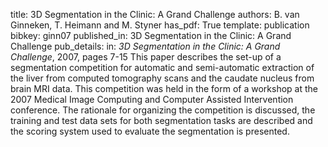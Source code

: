 title: 3D Segmentation in the Clinic: A Grand Challenge
authors: B. van Ginneken, T. Heimann and M. Styner
has_pdf: True
template: publication
bibkey: ginn07
published_in: 3D Segmentation in the Clinic: A Grand Challenge
pub_details: in: <i>3D Segmentation in the Clinic: A Grand Challenge</i>, 2007, pages 7-15
This paper describes the set-up of a segmentation competition for automatic and semi-automatic extraction of the liver from computed tomography scans and the caudate nucleus from brain MRI data. This competition was held in the form of a workshop at the 2007 Medical Image Computing and Computer Assisted Intervention conference. The rationale for organizing the competition is discussed, the training and test data sets for both segmentation tasks are described and the scoring system used to evaluate the segmentation is presented.

